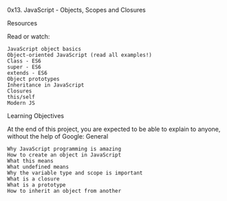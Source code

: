 0x13. JavaScript - Objects, Scopes and Closures

Resources

Read or watch:

    JavaScript object basics
    Object-oriented JavaScript (read all examples!)
    Class - ES6
    super - ES6
    extends - ES6
    Object prototypes
    Inheritance in JavaScript
    Closures
    this/self
    Modern JS

Learning Objectives

At the end of this project, you are expected to be able to explain to anyone, without the help of Google:
General

    Why JavaScript programming is amazing
    How to create an object in JavaScript
    What this means
    What undefined means
    Why the variable type and scope is important
    What is a closure
    What is a prototype
    How to inherit an object from another

